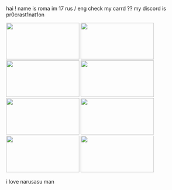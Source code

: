 hai ! name is roma im 17 rus / eng check my carrd ?? my discord is pr0crast1nat1on

<img src="https://i.pinimg.com/originals/78/50/2f/78502f6bbc9821ddab3c6b2be716aeca.gif" width="200" height="100"/> </div> <img src="https://i.pinimg.com/originals/a3/35/69/a335697e7692de7f68d6efad5c9735e9.gif" width="200" height="100"/> </div> <img src="https://i.pinimg.com/originals/89/7c/7b/897c7b46878eca7631d5f1e69722dedd.gif" width="200" height="100"/> </div> <img src="https://i.pinimg.com/originals/34/03/6c/34036cbec7cc1ec8681c0141cad12483.gif" width="200" height="100"/> </div> <img src="https://i.pinimg.com/564x/91/2d/12/912d127013da1618daf6da3ecacf194d.jpg" width="200" height="100"/> </div> <img src="https://i.pinimg.com/564x/a8/ea/82/a8ea82c81814dc9e7a60c2b2bae61d08.jpg" width="200" height="100"/> </div> <img src="https://i.pinimg.com/originals/2e/1e/38/2e1e3878c452d3be80ad91128554a596.gif" width="200" height="100"/> </div> <img src="https://i.pinimg.com/originals/24/40/8a/24408ade7bacc4d5078a6cbe678dabb3.gif" width="200" height="100"/> </div> 

i love narusasu man
